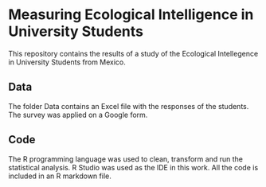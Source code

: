 # Measuring Ecological Intelligence in University Students
This repository contains the results of a study of the Ecological Intellegence in University Students from Mexico.

## Data
The folder Data contains an Excel file with the responses of the students. The survey was applied on a Google form.

## Code
The R programming language was used to clean, transform and run the statistical analysis. R Studio was used as the IDE in this work. All the code is included in an R markdown file.

